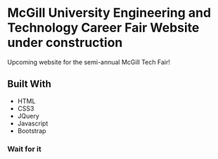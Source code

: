 # McGill University Engineering and Technology Career Fair Website under construction

Upcoming website for the semi-annual McGill Tech Fair! 

## Built With

* HTML
* CSS3
* JQuery
* Javascript
* Bootstrap

### Wait for it
